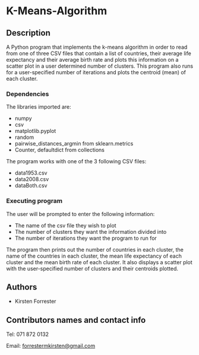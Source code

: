 # K-Means-Algorithm
## Description

A Python program that implements the k-means algorithm in order to read from one of three CSV files that contain a list of countries, their average life expectancy and their 
 average birth rate and plots this information on a scatter plot in a user determined number of clusters. This program also runs for a user-specified number of iterations
and plots the centroid (mean) of each cluster.

### Dependencies

The libraries imported are:  
* numpy
* csv
* matplotlib.pyplot
* random
* pairwise_distances_argmin from sklearn.metrics 
* Counter, defaultdict from collections

The program works with one of the 3 following CSV files:
 * data1953.csv
 * data2008.csv
 * dataBoth.csv

### Executing program

The user will be prompted to enter the following information:
* The name of the csv file they wish to plot
* The number of clusters they want the information divided into
* The number of iterations they want the program to run for
  
The program then prints out the number of countries in each cluster, the name of the countries in each cluster, the mean life expectancy of each cluster and the mean birth rate
of each cluster. It also displays a scatter plot with the user-specified number of clusters and their centroids plotted.
 
## Authors

* Kirsten Forrester

## Contributors names and contact info

Tel: 071 872 0132

Email: forrestermkirsten@gmail.com
